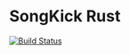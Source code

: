 # SongKick Rust


[![Build Status](https://travis-ci.org/maggiolo00/songkick-api.svg?branch=master)](https://travis-ci.org/maggiolo00/songkick-api)
